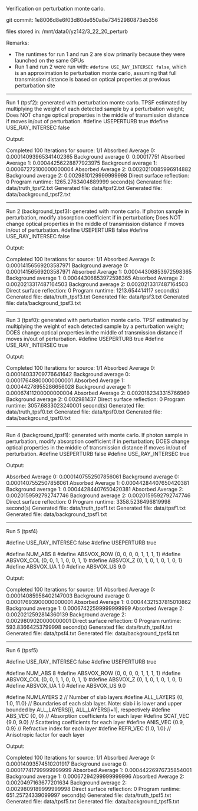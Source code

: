 Verification on perturbation monte carlo. 

git commit: 1e8006d8e6f03d80de650a8e73452980873eb356

files stored in: /mnt/data0/yz142/3_22_20_perturb

Remarks:
- The runtimes for run 1 and run 2 are slow primarily because they were launched on the same GPUs
- Run 1 and run 2 were run with: `#define USE_RAY_INTERSEC false`, which is an approximation to perturbation monte carlo, assuming that full transmission distance is based on optical properties at previous perturbation site

----------------------------------------------------
Run 1 (tpsf2): generated with perturbation monte carlo. TPSF estimated by multiplying the weight of each detected sample by a perturbation weight; Does NOT change optical properties in the middle of transmission distance if moves in/out of perturbation.
#define USEPERTURB true
#define USE_RAY_INTERSEC false


Output:

Completed 100 Iterations for source: 1/1
Absorbed Average 0: 0.00014093965341402365
Background average 0: 0.00017751
Absorbed Average 1: 0.00044256228877923975
Background average 1: 0.00067272100000000004
Absorbed Average 2: 0.0020210085996914882
Background average 2: 0.0029810129999999998
Direct surface reflection: 0
Program runtime: 1265.2763404889999 second(s)
Generated file: data/truth_tpsf2.txt
Generated file: data/tpsf2.txt
Generated file: data/background_tpsf2.txt


----------------------------------------------------
Run 2 (background_tpsf3): generated with monte carlo. If photon sample in perturbation, modify absorption coefficient if in perturbation; Does NOT change optical properties in the middle of transmission distance if moves in/out of perturbation.
#define USEPERTURB false
#define USE_RAY_INTERSEC false

Output:

Completed 100 Iterations for source: 1/1
Absorbed Average 0: 0.00014156569203587971
Background average 0: 0.00014156569203587971
Absorbed Average 1: 0.00044306853972598365
Background average 1: 0.00044306853972598365
Absorbed Average 2: 0.0020213317487164503
Background average 2: 0.0020213317487164503
Direct surface reflection: 0
Program runtime: 1213.654414117 second(s)
Generated file: data/truth_tpsf3.txt
Generated file: data/tpsf3.txt
Generated file: data/background_tpsf3.txt


-----------------------------------------------------
Run 3 (tpsf0): generated with perturbation monte carlo. TPSF estimated by multiplying the weight of each detected sample by a perturbation weight; DOES change optical properties in the middle of transmission distance if moves in/out of perturbation.
#define USEPERTURB true
#define USE_RAY_INTERSEC true 


Output:

Completed 100 Iterations for source: 1/1
Absorbed Average 0: 0.00014033709776641642
Background average 0: 0.00017648800000000001
Absorbed Average 1: 0.00044278955286656028
Background average 1: 0.00067411200000000004
Absorbed Average 2: 0.0020182343315766969
Background average 2: 0.002981437
Direct surface reflection: 0
Program runtime: 3057.6833023240001 second(s)
Generated file: data/truth_tpsf0.txt
Generated file: data/tpsf0.txt
Generated file: data/background_tpsf0.txt







--------------------------------------------------
Run 4 (background_tpsf1): generated with monte carlo. If photon sample in perturbation, modify absorption coefficient if in perturbation; DOES change optical properties in the middle of transmission distance if moves in/out of perturbation.
#define USEPERTURB false
#define USE_RAY_INTERSEC true 

Output:

Absorbed Average 0: 0.0001407552507856061
Background average 0: 0.0001407552507856061
Absorbed Average 1: 0.00044284407650420381
Background average 1: 0.00044284407650420381
Absorbed Average 2: 0.0020159592792747746
Background average 2: 0.0020159592792747746
Direct surface reflection: 0
Program runtime: 3358.5236496819998 second(s)
Generated file: data/truth_tpsf1.txt
Generated file: data/tpsf1.txt
Generated file: data/background_tpsf1.txt

----------------------------------------------------
Run 5 (tpsf4)

#define USE_RAY_INTERSEC false 
#define USEPERTURB true

#define NUM_ABS 8
#define ABSVOX_ROW {0, 0, 0, 0, 1, 1, 1, 1}
#define ABSVOX_COL {0, 0, 1, 1, 0, 0, 1, 1}
#define ABSVOX_Z {0, 1, 0, 1, 0, 1, 0, 1}
#define ABSVOX_UA 1.0
#define ABSVOX_US 9.0



Output:

Completed 100 Iterations for source: 1/1
Absorbed Average 0: 0.00014085958402147003
Background average 0: 0.00017693900000000001
Absorbed Average 1: 0.00044321537815010862
Background average 1: 0.00067422599999999999
Absorbed Average 2: 0.0020212592814360139
Background average 2: 0.0029809020000000001
Direct surface reflection: 0
Program runtime: 593.83664253799998 second(s)
Generated file: data/truth_tpsf4.txt
Generated file: data/tpsf4.txt
Generated file: data/background_tpsf4.txt


----------------------------------------------------
Run 6 (tpsf5)

#define USE_RAY_INTERSEC false 
#define USEPERTURB true

#define NUM_ABS 8
#define ABSVOX_ROW {0, 0, 0, 0, 1, 1, 1, 1}
#define ABSVOX_COL {0, 0, 1, 1, 0, 0, 1, 1}
#define ABSVOX_Z {0, 1, 0, 1, 0, 1, 0, 1}
#define ABSVOX_UA 1.0
#define ABSVOX_US 9.0

#define NUMLAYERS 2 // Number of slab layers
#define ALL_LAYERS {0, 1.0, 11.0} // Boundaries of each slab layer. Note: slab i is lower and upper bounded by ALL_LAYERS[i], ALL_LAYERS[i+1], respectively
#define ABS_VEC {0, 0} // Absorption coefficients for each layer
#define SCAT_VEC {9.0, 9.0} // Scattering coefficients for each layer
#define ANIS_VEC {0.9, 0.9} // Refractive index for each layer
#define REFR_VEC {1.0, 1.0} // Anisotropic factor for each layer

Output:

Completed 100 Iterations for source: 1/1
Absorbed Average 0: 0.00014093574510201917
Background average 0: 0.00017741799999999999
Absorbed Average 1: 0.00044226976735854001
Background average 1: 0.00067294299999999996
Absorbed Average 2: 0.0020497163677201634
Background average 2: 0.0029809189999999998
Direct surface reflection: 0
Program runtime: 651.25724339099997 second(s)
Generated file: data/truth_tpsf5.txt
Generated file: data/tpsf5.txt
Generated file: data/background_tpsf5.txt

